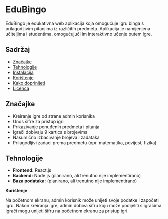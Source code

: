 # EduBingo

EduBingo je edukativna web aplikacija koja omogućuje igru binga s prilagodljivim pitanjima iz različitih predmeta. Aplikacija je namijenjena učiteljima i studentima, omogućujući im interaktivno učenje putem igre.

## Sadržaj

- [Značajke](#značajke)
- [Tehnologije](#tehnologije)
- [Instalacija](#instalacija)
- [Korištenje](#korištenje)
- [Kako doprinijeti](#kako-doprinijeti)
- [Licenca](#licenca)

## Značajke

- Kreiranje igre od strane admin korisnika
- Unos šifre za pristup igri
- Prikazivanje ponuđenih predmeta i pitanja
- Igrači dobivaju 9 kartica s brojevima
- Nasumično izbacivanje brojeva i zadataka
- Prilagodljivi zadaci prema predmetu (npr. matematika, povijest, fizika)

## Tehnologije

- **Frontend:** React.js
- **Backend:** Node.js (planirano, ali trenutno nije implementirano)
- **Baza podataka:** (planirano, ali trenutno nije implementirano)

**Korištenje**

Na početnom ekranu, admin korisnik može unijeti svoje podatke i započeti igru.
Nakon kreiranja igre, admin dobiva šifru koju može podijeliti s igračima.
Igrači mogu unijeti šifru na početnom ekranu za pristup igri.
